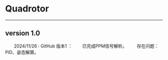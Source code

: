 
# Quadrotor

---

## version 1.0
&emsp;&emsp;2024/11/26 : GitHub 版本1 ：
&emsp;&emsp;已完成PPM信号解析。
&emsp;&emsp;存在问题：PID、姿态解算。

